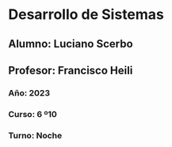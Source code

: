 # Desarrollo de Sistemas
## Alumno: Luciano Scerbo
## Profesor: Francisco Heili
### Año: 2023
### Curso: 6 º10
### Turno: Noche
